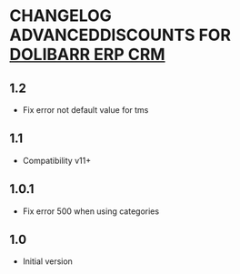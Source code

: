 # CHANGELOG ADVANCEDDISCOUNTS FOR <a href="https://www.dolibarr.org">DOLIBARR ERP CRM</a>

## 1.2

- Fix error not default value for tms

## 1.1

- Compatibility v11+

## 1.0.1

- Fix error 500 when using categories

## 1.0

- Initial version

